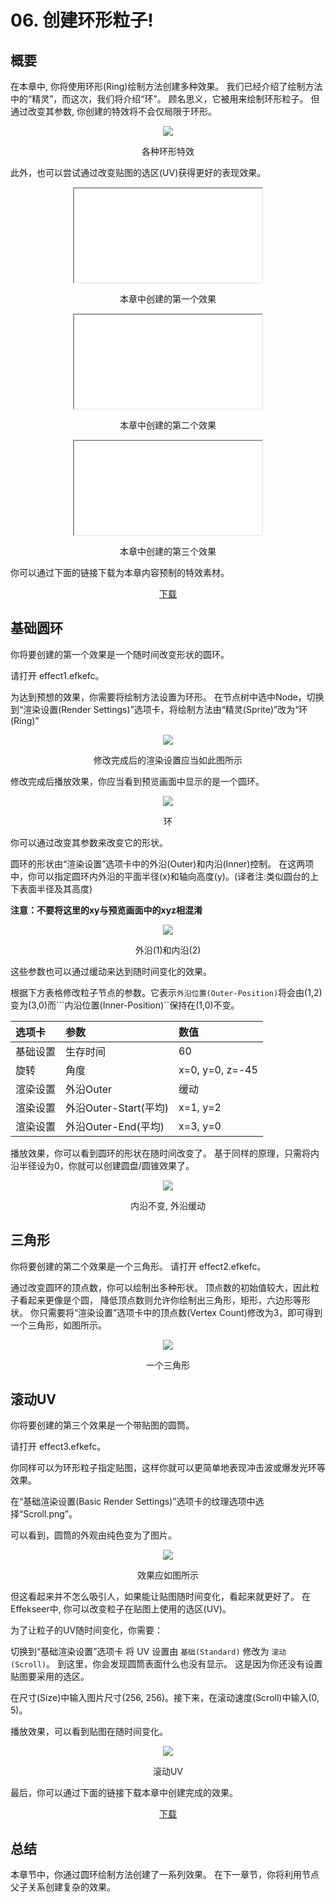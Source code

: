 ﻿# 06. 创建环形粒子!

## 概要

在本章中, 你将使用环形(Ring)绘制方法创建多种效果。
我们已经介绍了绘制方法中的“精灵”，而这次，我们将介绍“环”。
顾名思义，它被用来绘制环形粒子。
但通过改变其参数, 你创建的特效将不会仅局限于环形。

<div align="center">
<img src="../../img/Tutorial/06_renderRing.png">
<p>各种环形特效</p>
</div>

此外，也可以尝试通过改变贴图的选区(UV)获得更好的表现效果。

<div align="center" class='col-md-4'>
<iframe src='../../Sample/viewer_en.html#06_02_Sample/effect1.efk'></iframe>
<p>本章中创建的第一个效果</p>
</div>

<div align="center" class='col-md-4'>
<iframe src='../../Sample/viewer_en.html#06_02_Sample/effect2.efk'></iframe>
<p>本章中创建的第二个效果</p>
</div>

<div align="center" class='col-md-4'>
<iframe src='../../Sample/viewer_en.html#06_02_Sample/effect3.efk'></iframe>
<p>本章中创建的第三个效果</p>
</div>

<p>你可以通过下面的链接下载为本章内容预制的特效素材。</p>
<div align="center">
<p><a href = "../../Sample/06_01_Sample.zip">下载</a></p>
</div>

## 基础圆环

你将要创建的第一个效果是一个随时间改变形状的圆环。

请打开 effect1.efkefc。

为达到预想的效果，你需要将绘制方法设置为环形。
在节点树中选中Node，切换到“渲染设置(Render Settings)”选项卡，将绘制方法由“精灵(Sprite)”改为“环(Ring)”

<div align="center">
<img src="../../img/Tutorial/06_ring_en.png">
<p>修改完成后的渲染设置应当如此图所示</p>
</div>

修改完成后播放效果，你应当看到预览画面中显示的是一个圆环。

<div align="center">
<img src="../../img/Tutorial/06_ring.png">
<p>环</p>
</div>

你可以通过改变其参数来改变它的形状。

圆环的形状由“渲染设置”选项卡中的外沿(Outer)和内沿(Inner)控制。
在这两项中，你可以指定圆环内外沿的平面半径(x)和轴向高度(y)。(译者注:类似圆台的上下表面半径及其高度)

<b> 注意：不要将这里的xy与预览画面中的xyz相混淆 </b>

<div align="center">
<img src="../../img/Tutorial/06_ring_inout.png">
<p>外沿(1)和内沿(2)</p>
</div>

这些参数也可以通过缓动来达到随时间变化的效果。

根据下方表格修改粒子节点的参数。它表示```外沿位置(Outer-Position)```将会由(1,2)变为(3,0)而```内沿位置(Inner-Position)``保持在(1,0)不变。

|选项卡|参数|数值|
|:----|:----|:----|
|基础设置|生存时间|60|
|旋转|角度|x=0, y=0, z=-45|
|渲染设置|外沿Outer|缓动|
|渲染设置|外沿Outer-Start(平均)|x=1, y=2|
|渲染设置|外沿Outer-End(平均)|x=3, y=0|

播放效果，你可以看到圆环的形状在随时间改变了。
基于同样的原理，只需将内沿半径设为0，你就可以创建圆盘/圆锥效果了。

<div align="center">
<img src="../../img/Tutorial/06_ring_easing.gif">
<p>内沿不变, 外沿缓动</p>
</div>

## 三角形

你将要创建的第二个效果是一个三角形。
请打开 effect2.efkefc。

通过改变圆环的顶点数，你可以绘制出多种形状。
顶点数的初始值较大，因此粒子看起来更像是个圆，
降低顶点数则允许你绘制出三角形，矩形，六边形等形状。
你只需要将“渲染设置”选项卡中的顶点数(Vertex Count)修改为3，即可得到一个三角形，如图所示。

<div align="center">
<img src="../../img/Tutorial/06_tri.png">
<p>一个三角形</p>
</div>

## 滚动UV

你将要创建的第三个效果是一个带贴图的圆筒。

请打开 effect3.efkefc。

你同样可以为环形粒子指定贴图，这样你就可以更简单地表现冲击波或爆发光环等效果。

在“基础渲染设置(Basic Render Settings)”选项卡的纹理选项中选择“Scroll.png”。

可以看到，圆筒的外观由纯色变为了图片。

<div align="center">
<img src="../../img/Tutorial/06_ring_img.png">
<p>效果应如图所示</p>
</div>

但这看起来并不怎么吸引人，如果能让贴图随时间变化，看起来就更好了。
在Effekseer中, 你可以改变粒子在贴图上使用的选区(UV)。

为了让粒子的UV随时间变化，你需要：

切换到“基础渲染设置”选项卡
将 UV 设置由 ```基础(Standard)``` 修改为 ```滚动(Scroll)```。
到这里，你会发现圆筒表面什么也没有显示。
这是因为你还没有设置贴图要采用的选区。

在尺寸(Size)中输入图片尺寸(256, 256)。接下来，在滚动速度(Scroll)中输入(0, 5)。

播放效果，可以看到贴图在随时间变化。

<div align="center">
<img src="../../img/Tutorial/06_scroll.gif">
<p>滚动UV</p>
</div>

最后，你可以通过下面的链接下载本章中创建完成的效果。

<div align="center">
<a href = "../../Sample/06_02_Sample.zip">下载</a>
</div>

## 总结

本章节中，你通过圆环绘制方法创建了一系列效果。
在下一章节，你将利用节点父子关系创建复杂的效果。
